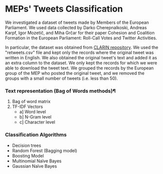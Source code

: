 # MEPs' Tweets Classification
We investigated a dataset of tweets made by Members of the European Parliament. We used data collected by Darko Cherepnalkoski, Andreas Karpf, Igor Mozetič, and Miha Grčar for their paper Cohesion and Coalition Formation in the European Parliament: Roll-Call Votes and Twitter Activities.

In particular, the dataset was obtained from [CLARIN repository](https://www.clarin.si/repository/xmlui/handle/11356/1071). We used the "retweets.csv" file and kept only the records where the original tweet was written in English. We also obtained the original tweet's text and added it as an extra column to the dataset. We only kept the records for which we were able to download the tweet text. We grouped the records by the European group of the MEP who posted the original tweet, and we removed the groups with a small number of tweets (i.e. less than 50).

### Text representation (Bag of Words methods)¶
1) Bag of word matrix
2) TF-IDF Vectors
    *	a] Word level
    *	b] N-Gram level
    *	c] Character level


### Classification Algorithms
*	Decision trees
*	Random Forest (Bagging model)
*	Boosting Model
*	Multinomial Naïve Bayes
*	Gaussian Naïve Bayes

